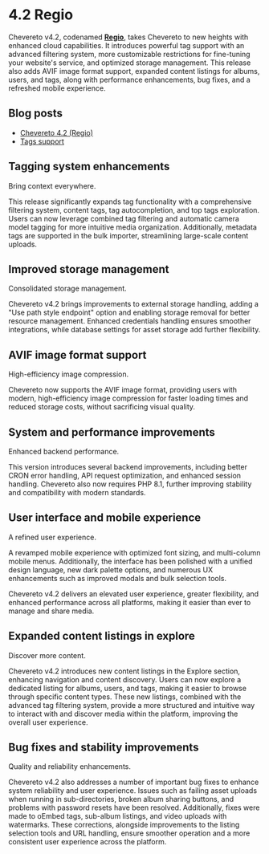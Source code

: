 # 4.2 Regio

Chevereto v4.2, codenamed [**Regio**](https://dle.rae.es/regio), takes Chevereto to new heights with enhanced cloud capabilities. It introduces powerful tag support with an advanced filtering system, more customizable restrictions for fine-tuning your website's service, and optimized storage management. This release also adds AVIF image format support, expanded content listings for albums, users, and tags, along with performance enhancements, bug fixes, and a refreshed mobile experience.

## Blog posts

* [Chevereto 4.2 (Regio)](https://blog.chevereto.com/2024/10/24/chevereto-4-2/)
* [Tags support](https://blog.chevereto.com/upcoming/tags-support/)

## Tagging system enhancements

Bring context everywhere.

This release significantly expands tag functionality with a comprehensive filtering system, content tags, tag autocompletion, and top tags exploration. Users can now leverage combined tag filtering and automatic camera model tagging for more intuitive media organization. Additionally, metadata tags are supported in the bulk importer, streamlining large-scale content uploads.

## Improved storage management

Consolidated storage management.

Chevereto v4.2 brings improvements to external storage handling, adding a "Use path style endpoint" option and enabling storage removal for better resource management. Enhanced credentials handling ensures smoother integrations, while database settings for asset storage add further flexibility.

## AVIF image format support

High-efficiency image compression.

Chevereto now supports the AVIF image format, providing users with modern, high-efficiency image compression for faster loading times and reduced storage costs, without sacrificing visual quality.

## System and performance improvements

Enhanced backend performance.

This version introduces several backend improvements, including better CRON error handling, API request optimization, and enhanced session handling. Chevereto also now requires PHP 8.1, further improving stability and compatibility with modern standards.

## User interface and mobile experience

A refined user experience.

A revamped mobile experience with optimized font sizing, and multi-column mobile menus. Additionally, the interface has been polished with a unified design language, new dark palette options, and numerous UX enhancements such as improved modals and bulk selection tools.

Chevereto v4.2 delivers an elevated user experience, greater flexibility, and enhanced performance across all platforms, making it easier than ever to manage and share media.

## Expanded content listings in explore

Discover more content.

Chevereto v4.2 introduces new content listings in the Explore section, enhancing navigation and content discovery. Users can now explore a dedicated listing for albums, users, and tags, making it easier to browse through specific content types. These new listings, combined with the advanced tag filtering system, provide a more structured and intuitive way to interact with and discover media within the platform, improving the overall user experience.

## Bug fixes and stability improvements

Quality and reliability enhancements.

Chevereto v4.2 also addresses a number of important bug fixes to enhance system reliability and user experience. Issues such as failing asset uploads when running in sub-directories, broken album sharing buttons, and problems with password resets have been resolved. Additionally, fixes were made to oEmbed tags, sub-album listings, and video uploads with watermarks. These corrections, alongside improvements to the listing selection tools and URL handling, ensure smoother operation and a more consistent user experience across the platform.
